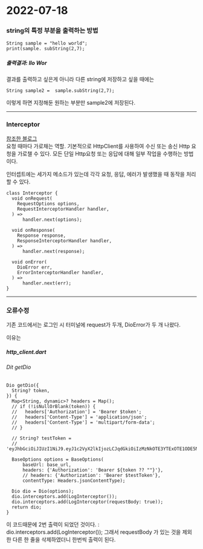 2022-07-18
==========
### string의 특정 부분을 출력하는 방법
```
String sample = "hello world"; 
print(sample. subString(2,7);
```
##### 출력결과: llo Wor
결과를 출력하고 싶은게 아니라 다른 string에 저장하고 싶을 때에는 
```
String sample2 =  sample.subString(2,7);
```
이렇게 하면 지정해둔 원하는 부분만 sample2에 저장된다.

---------
### Interceptor 
[참조한 블로그](https://velog.io/@leeeeeoy/Flutter-Dio-간단-정리)   
요청 때마다 가로채는 역할. 기본적으로 HttpClient를 사용하여 수신 또는 송신 Http 요청을 가로챌 수 있다.
모든 단일 Http요청 또는 응답에 대해 일부 작업을 수행하는 방법이다.

인터셉트에는 세가지 메소드가 있는데 각각 요청, 응답, 에러가 발생했을 때 동작을 처리할 수 있다.
```
class Interceptor {
  void onRequest(
    RequestOptions options,
    RequestInterceptorHandler handler,
  ) =>
      handler.next(options);

  void onResponse(
    Response response,
    ResponseInterceptorHandler handler,
  ) =>
      handler.next(response);

  void onError(
    DioError err,
    ErrorInterceptorHandler handler,
  ) =>
      handler.next(err);
}
```

---------
### 오류수정
기존 코드에서는 로그인 시 터미널에 request가 두개, DioError가 두 개 나왔다.

이유는 
##### http_client.dart
###### Dit getDio
```
Dio getDio({
  String? token,
}) {
  Map<String, dynamic>? headers = Map();
  // if (!isNullOrBlank(token)) {
  //   headers['Authorization'] = 'Bearer $token';
  //   headers['Content-Type'] = 'application/json';
  //   headers['Content-Type'] = 'multipart/form-data';
  // }

  // String? testToken =
  //     'eyJhbGciOiJIUzI1NiJ9.eyJ1c2VyX2lkIjozLCJqdGkiOiIzMzNkOTE3YTExOTE1ODE5NjUxZjdkZTZlZjJkM2NiNCIsImlhdCI6MTYxNjg3Mzk4OSwiZXhwIjoxNjE4MDgzNTg5fQ.AYO_yXmmmiu78NhH_el3dMmuW8SCkpOEI6GNwbBLqxw';

  BaseOptions options = BaseOptions(
      baseUrl: base_url,
      headers: {'Authorization': 'Bearer ${token ?? ""}'},
      // headers: {'Authorization': 'Bearer $testToken'},
      contentType: Headers.jsonContentType);

  Dio dio = Dio(options);
  dio.interceptors.add(LogInterceptor());
  dio.interceptors.add(LogInterceptor(requestBody: true));
  return dio;
}
```
이 코드때문에 2번 출력이 되었던 것이다. : dio.interceptors.add(LogInterceptor()); 
그래서 requestBody 가 있는 것을 제외한 다른 한 줄을 삭제하였더니 한번씩 출력이 된다.